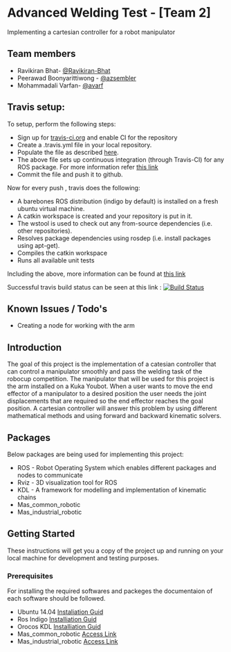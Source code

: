 # Advanced Welding Test - [Team 2]
Implementing a cartesian controller for a robot manipulator


## Team members
*   Ravikiran Bhat- [@Ravikiran-Bhat](https://github.com/Ravikiran-Bhat-Git)
*   Peerawad Boonyarittiwong - [@azsembler](https://github.com/azsembler)
*   Mohammadali Varfan- [@avarf](https://github.com/avarf)

## Travis setup:
To setup, perform the following steps:

-   Sign up for [travis-ci.org](https://travis-ci.org/) and enable CI for the repository
-   Create a .travis.yml file in your local repository.
-   Populate the file as described [here](https://github.com/felixduvallet/ros-travis-integration/blob/master/.travis.yml).
-   The above file sets up continuous integration (through Travis-CI) for any ROS package. For more information refer [this link](https://github.com/felixduvallet/ros-travis-integration)
-   Commit the file and push it to github.

Now for every push , travis does the following:

-   A barebones ROS distribution (indigo by default) is installed on a fresh ubuntu virtual machine.
-   A catkin workspace is created and your repository is put in it.
-   The wstool is used to check out any from-source dependencies (i.e. other repositories).
-   Resolves package dependencies using rosdep (i.e. install packages using apt-get).
-   Compiles the catkin workspace
-   Runs all available unit tests

Including the above, more information can be found at [this link](https://answers.ros.org/question/220305/how-can-i-integrate-my-ros-package-with-travis-continuous-integration/)

Successful travis build status can be seen at this link : [![Build Status](https://travis-ci.org/azsembler/advanced-welding-test-team2_advanced_welding.svg?branch=develop)](https://travis-ci.org/azsembler/advanced-welding-test-team2_advanced_welding)

## Known Issues / Todo's

-   Creating a node for working with the arm


## Introduction
The goal of this project is the implementation of a catesian controller that can control a manipulator smoothly and pass the welding task of the robocup competition.
The manipulator that will be used for this project is the arm installed on a Kuka Youbot.
When a user wants to move the end effector of a manipulator to a desired position the user needs the joint displacements that are required so the end effector reaches the goal position. A cartesian controller will answer this problem by using different mathematical methods and using forward and backward kinematic solvers.

## Packages
Below packages are being used for implementing this project:

*   ROS - Robot Operating System which enables different packages and nodes to communicate
*   Rviz - 3D visualization tool for ROS
*   KDL - A framework for modelling and implementation of kinematic chains
*   Mas_common_robotic
*   Mas_industrial_robotic


## Getting Started

These instructions will get you a copy of the project up and running on your local machine for development and testing purposes.

### Prerequisites

For installing the required softwares and packeges the documentaion of each software should be followed.

*   Ubuntu 14.04 [Instaliation Guid](https://tutorials.ubuntu.com/tutorial/tutorial-install-ubuntu-desktop#0)
*   Ros Indigo [Installiation Guid](http://wiki.ros.org/indigo/Installation/Ubuntu)
*   Orocos KDL [Installiation Guid](https://github.com/orocos/orocos_kinematics_dynamics/blob/master/orocos_kdl/INSTALL)
*   Mas_common_robotic [Access Link](https://mas.b-it-center.de/gitgate/mas-group/mas_common_robotics)
*   Mas_industrial_robotic [Access Link](https://mas.b-it-center.de/gitgate/mas-group/mas_industrial_robotics)
